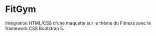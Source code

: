 # FitGym

Intégration HTML/CSS d'une maquette sur le thème du Fitness avec le framework CSS Bootstrap 5.